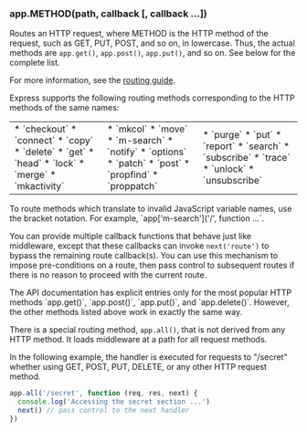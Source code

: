 <h3 id='app.METHOD'>app.METHOD(path, callback [, callback ...])</h3>

Routes an HTTP request, where METHOD is the HTTP method of the request, such as GET,
PUT, POST, and so on, in lowercase. Thus, the actual methods are `app.get()`,
`app.post()`, `app.put()`, and so on.  See below for the complete list.

For more information, see the [routing guide](/guide/routing.html).

Express supports the following routing methods corresponding to the HTTP methods of the same names:

<table style="border: 0px; background: none">
<tr>
<td style="background: none; border: 0px;" markdown="1">
* `checkout`
* `connect`
* `copy`
* `delete`
* `get`
* `head`
* `lock`
* `merge`
* `mkactivity`
</td>
<td style="background: none; border: 0px;" markdown="1">
* `mkcol`
* `move`
* `m-search`
* `notify`
* `options`
* `patch`
* `post`
* `propfind`
* `proppatch`
</td>
<td style="background: none; border: 0px;" markdown="1">
* `purge`
* `put`
* `report`
* `search`
* `subscribe`
* `trace`
* `unlock`
* `unsubscribe`
</td>
</tr>
</table>

<div class="doc-box doc-info" markdown="1">
  To route methods which translate to invalid JavaScript variable names, use the bracket notation. For example, 
  `app['m-search']('/', function ...`.
</div>

You can provide multiple callback functions that behave just like middleware, except
that these callbacks can invoke `next('route')` to bypass
the remaining route callback(s). You can use this mechanism to impose pre-conditions
on a route, then pass control to subsequent routes if there is no reason to proceed with the current route.

<div class="doc-box doc-info" markdown="1">
  The API documentation has explicit entries only for the most popular HTTP methods `app.get()`,
  `app.post()`, `app.put()`, and `app.delete()`.
  However, the other methods listed above work in exactly the same way.
</div>

There is a special routing method, `app.all()`, that is not derived from any HTTP method.
It loads middleware at a path for all request methods.

In the following example, the handler is executed for requests to "/secret" whether using
GET, POST, PUT, DELETE, or any other HTTP request method.

~~~js
app.all('/secret', function (req, res, next) {
  console.log('Accessing the secret section ...')
  next() // pass control to the next handler
})
~~~
